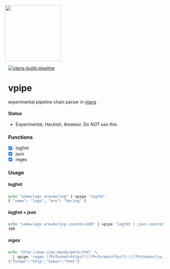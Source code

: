 <img src='https://user-images.githubusercontent.com/1423657/147935343-598c7dfd-1412-4bad-9ac6-636994810443.png' style="margin-left:-10px" width=180>

[![vlang-build-pipeline](https://github.com/lmangani/vpipe/actions/workflows/v.yml/badge.svg)](https://github.com/lmangani/vpipe/actions/workflows/v.yml)

# vpipe
experimental pipeline chain parser in [vlang](https://vlang.io/)

#### Status
* Experimental, Hackish, Amateur. Do _NOT_ use this.

### Functions
- [x] logfmt
- [x] json
- [x] regex

### Usage
##### logfmt
```bash
echo "some=logs are=boring" | vpipe 'logfmt'
{ "some": "logs", "are": "boring" }
```
##### logfmt + json
```bash
echo "some=logs are=boring counter=100" | vpipe 'logfmt | json counter'
100
```
##### regex
```bash
echo 'http://www.ciao.mondo/pera.html' \
  | vpipe 'regex (?P<format>https?)|(?P<format>ftps?)://(?P<token>[\w_]+.)+'
{"format":"http","token":"html"}
```
